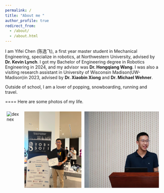 ```yaml
---
permalink: /
title: "About me "
author_profile: true
redirect_from: 
  - /about/
  - /about.html
---
```


I am Yifei Chen (陈逸飞), a first year master student in Mechanical Engineering, specialize in robotics, at Northwestern University, advised by **Dr. Kevin Lynch**. I got my Bachelor of Engineering degree in Robotics Engineering in 2024, and my advisor was **Dr. Hongqiang Wang**. I was also a visiting research assistant in University of Wisconsin Madison(UW-Madison)in 2023, advised by **Dr. Xiaobin Xiong** and **Dr. Michael Wehner**. 

Outside of school, I am a lover of popping, snowboarding, running and travel. 

====
Here are some photos of my life. 
<!-- 插入四张图片的区域 -->
<style>
.gallery {
  display: flex;
  flex-wrap: nowrap; /* 不换行，所有图片保持在同一行 */
  justify-content: space-between; /* 均匀分布空隙 */
  overflow-x: auto; /* 小屏幕时允许水平滚动 */
  padding: 10px 0;
}
.gallery img {
  display: block;
  max-height: 250px; /* 根据需要设置统一的最大高度 */
  width: auto; /* 保持原始比例 */
  margin: 0 5px;
}
</style>

<div class="gallery">
  <img src="/imahes/dexnex_real.png" alt="dexnex">
  <img src="/images/Robosoft.JPG" alt="Robosoft">
  <img src="/images/Presentation.JPG" alt="Presentation">
  <img src="/images/Back_snow.JPG" alt="Snowboarding1">
  <img src="/images/font_snow.JPG" alt="Snowboarding2">
</div>